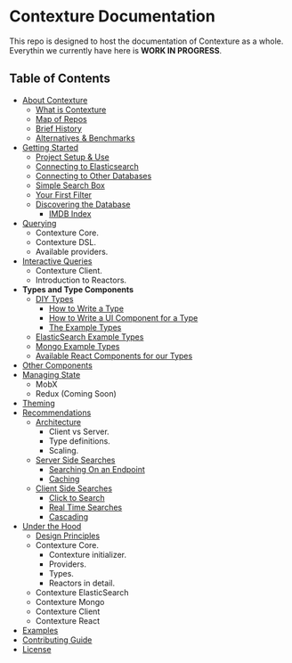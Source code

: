 ﻿# Contexture Documentation

This repo is designed to host the documentation of Contexture as a
whole. Everythin we currently have here is **WORK IN PROGRESS**.

## Table of Contents

- [About Contexture]()
  - [What is Contexture]()
  - [Map of Repos]()
  - [Brief History]()
  - [Alternatives & Benchmarks]()
- [Getting Started]()
  - [Project Setup & Use]()
  - [Connecting to Elasticsearch]()
  - [Connecting to Other Databases]()
  - [Simple Search Box]()
  - [Your First Filter]()
  - [Discovering the Database]()
    - [IMDB Index]()
- [Querying]()
  - Contexture Core.
  - Contexture DSL.
  - Available providers.
- [Interactive Queries]()
  - Contexture Client.
  - Introduction to Reactors.
- **Types and Type Components**
  - [DIY Types](types/index.md)
    - [How to Write a Type](types/index.md#how-to-wite-a-type)
    - [How to Write a UI Component for a Type](types/index.md#how-to-write-a-ui-component-for-a-type)
    - [The Example Types](types/index.md#the-example-types)
  - [ElasticSearch Example Types]()
  - [Mongo Example Types]()
  - [Available React Components for our Types]()
- [Other Components]()
- [Managing State]()
  - MobX
  - Redux (Coming Soon)
- [Theming]()
- [Recommendations]()
  - [Architecture]()
    - Client vs Server.
    - Type definitions.
    - Scaling.
  - [Server Side Searches]()
    - [Searching On an Endpoint]()
    - [Caching]()
  - [Client Side Searches]()
    - [Click to Search]()
    - [Real Time Searches]()
    - [Cascading]()
- [Under the Hood]()
  - [Design Principles]()
  - Contexture Core.
    - Contexture initializer.
    - Providers.
    - Types.
    - Reactors in detail.
  - Contexture ElasticSearch
  - Contexture Mongo
  - Contexture Client
  - Contexture React
- [Examples]()
- [Contributing Guide]()
- [License]()
